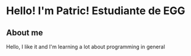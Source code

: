 # Hello! I'm Patric! Estudiante de EGG

## About me

Hello, I like it and I'm learning a lot about programming in general
